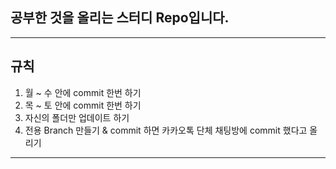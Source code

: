 ## 공부한 것을 올리는 스터디 Repo입니다.
---
## 규칙
1. 월 ~ 수 안에 commit 한번 하기
1. 목 ~ 토 안에 commit 한번 하기
1. 자신의 폴더만 업데이트 하기
1. 전용 Branch 만들기 & commit 하면 카카오톡 단체 채팅방에 commit 했다고 올리기 
---
